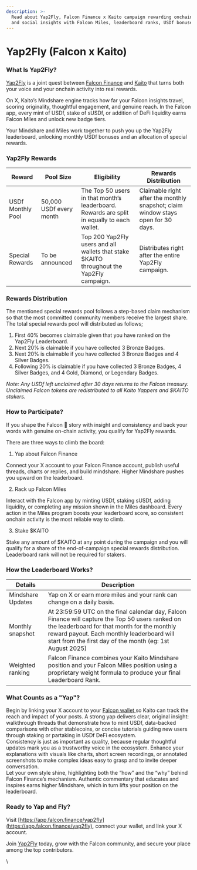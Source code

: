 ```yaml
---
description: >-
  Read about Yap2Fly, Falcon Finance x Kaito campaign rewarding onchain activity
  and social insights with Falcon Miles, leaderboard ranks, USDf bonuses.
---
```


# Yap2Fly (Falcon x Kaito)

### What Is Yap2Fly?&#x20;

[Yap2Fly](https://app.falcon.finance/yap2fly) is a joint quest between [Falcon Finance](https://falcon.finance/) and [Kaito](https://www.kaito.ai/) that turns both your voice and your onchain activity into real rewards.&#x20;

On X, Kaito’s Mindshare engine tracks how far your Falcon insights travel, scoring originality, thoughtful engagement, and genuine reach. In the Falcon app, every mint of USDf, stake of sUSDf, or addition of DeFi liquidity earns Falcon Miles and unlock new badge tiers.&#x20;

Your Mindshare and Miles work together to push you up the Yap2Fly leaderboard, unlocking monthly USDf bonuses and an allocation of special rewards.

### Yap2Fly Rewards

| Reward            | Pool Size	              | Eligibility                                                                                | Rewards Distribution                                                             |
| ----------------- | ----------------------- | ------------------------------------------------------------------------------------------ | -------------------------------------------------------------------------------- |
| USDf Monthly Pool | 50,000 USDf every month | The Top 50 users in that month’s leaderboard. Rewards are split in equally to each wallet. | Claimable right after the monthly snapshot; claim window stays open for 30 days. |
| Special Rewards   | To be announced         | Top 200 Yap2Fly users and all wallets that stake $KAITO throughout the Yap2Fly campaign.   | Distributes right after the entire Yap2Fly campaign.                             |

### Rewards Distribution&#x20;

The mentioned special rewards pool follows a step-based claim mechanism so that the most committed community members receive the largest share. The total special rewards pool will distributed as follows;

1. First 40% becomes claimable given that you have ranked on the Yap2Fly Leaderboard.
2. Next 20% is claimable if you have collected 3 Bronze Badges.
3. Next 20% is claimable if you have collected 3 Bronze Badges and 4 Silver Badges.
4. Following 20% is claimable if you have collected 3 Bronze Badges, 4 Silver Badges, and 4 Gold, Diamond, or Legendary Badges.

_Note: Any USDf left unclaimed after 30 days returns to the Falcon treasury. Unclaimed Falcon tokens are redistributed to all Kaito Yappers and $KAITO stakers._

### How to Participate?

If you shape the Falcon 🦅 story with insight and consistency and back your words with genuine on-chain activity, you qualify for Yap2Fly rewards.

There are three ways to climb the board:

1. Yap about Falcon Finance&#x20;

Connect your X account to your Falcon Finance account, publish useful threads, charts or replies, and build mindshare. Higher Mindshare pushes you upward on the leaderboard.

2. Rack up Falcon Miles&#x20;

Interact with the Falcon app by minting USDf, staking sUSDf, adding liquidity, or completing any mission shown in the Miles dashboard. Every action in the Miles program boosts your leaderboard score, so consistent onchain activity is the most reliable way to climb.

3. Stake $KAITO&#x20;

Stake any amount of $KAITO at any point during the campaign and you will qualify for a share of the end-of-campaign special rewards distribution. Leaderboard rank will not be required for stakers.



### How the Leaderboard Works?&#x20;

| Details           | Description                                                                                                                                                                                                                                                |
| ----------------- | ---------------------------------------------------------------------------------------------------------------------------------------------------------------------------------------------------------------------------------------------------------- |
| Mindshare Updates | Yap on X or earn more miles and your rank can change on a daily basis.                                                                                                                                                                                     |
| Monthly snapshot  | At 23:59:59 UTC on the final calendar day, Falcon Finance will capture the Top 50 users ranked on the leaderboard for that month for the monthly reward payout. Each monthly leaderboard will start from the first day of the month (eg: 1st August 2025)  |
| Weighted ranking  | Falcon Finance combines your Kaito Mindshare position and your Falcon Miles position using a proprietary weight formula to produce your final Leaderboard Rank.                                                                                            |

### What Counts as a "Yap"?&#x20;

Begin by linking your X account to your [Falcon wallet ](https://app.falcon.finance/yap2fly)so Kaito can track the reach and impact of your posts. A strong yap delivers clear, original insight: walkthrough threads that demonstrate how to mint USDf, data-backed comparisons with other stablecoins, or concise tutorials guiding new users through staking or partaking in USDf DeFi ecosystem.\
Consistency is just as important as quality, because regular thoughtful updates mark you as a trustworthy voice in the ecosystem. Enhance your explanations with visuals like charts, short screen recordings, or annotated screenshots to make complex ideas easy to grasp and to invite deeper conversation.\
Let your own style shine, highlighting both the “how” and the “why” behind Falcon Finance’s mechanism. Authentic commentary that educates and inspires earns higher Mindshare, which in turn lifts your position on the leaderboard.



### Ready to Yap and Fly?&#x20;

Visit [https://app.falcon.finance/yap2fly](https://app.falcon.finance/yap2fly), connect your wallet, and link your X account.&#x20;

Join [Yap2Fly](https://app.falcon.finance/yap2fly) today, grow with the Falcon community, and secure your place among the top contributors.

\

